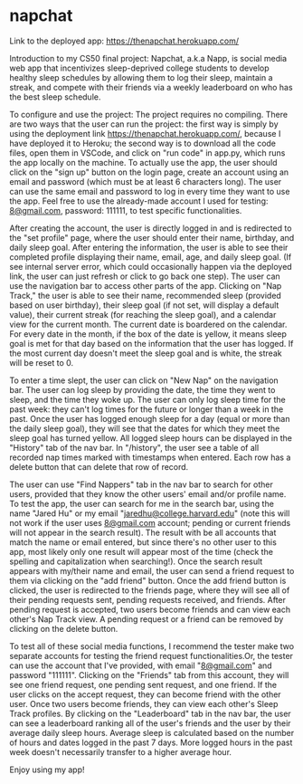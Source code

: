 # napchat

Link to the deployed app: https://thenapchat.herokuapp.com/

Introduction to my CS50 final project: 
Napchat, a.k.a Napp, is social media web app that incentivizes sleep-deprived college students to develop healthy sleep schedules by allowing them to log their sleep, maintain a streak, and compete with their friends via a weekly leaderboard on who has the best sleep schedule. 

To configure and use the project: 
The project requires no compiling. There are two ways that the user can run the project: the first way is simply by using the deployment link https://thenapchat.herokuapp.com/, because I have deployed it to Heroku; the second way is to download all the code files, open them in VSCode, and click on "run code" in app.py, which runs the app locally on the machine. To actually use the app, the user should click on the "sign up" button on the login page, create an account using an email and password (which must be at least 6 characters long). The user can use the same email and password to log in every time they want to use the app. Feel free to use the already-made account I used for testing: 8@gmail.com, password: 111111, to test specific functionalities. 

After creating the account, the user is directly logged in and is redirected to the "set profile" page, where the user should enter their name, birthday, and daily sleep goal. After entering the information, the user is able to see their completed profile displaying their name, email, age, and daily sleep goal. (If see internal server error, which could occasionally happen via the deployed link, the user can just refresh or click to go back one step). The user can use the navigation bar to access other parts of the app. Clicking on "Nap Track," the user is able to see their name, recommended sleep (provided based on user birthday), their sleep goal (if not set, will display a default value), their current streak (for reaching the sleep goal), and a calendar view for the current month. The current date is boardered on the calendar. For every date in the month, if the box of the date is yellow, it means sleep goal is met for that day based on the information that the user has logged. If the most current day doesn't meet the sleep goal and is white, the streak will be reset to 0.

To enter a time slept, the user can click on "New Nap" on the navigation bar. The user can log sleep by providing the date, the time they went to sleep, and the time they woke up. The user can only log sleep time for the past week: they can't log times for the future or longer than a week in the past. Once the user has logged enough sleep for a day (equal or more than the daily sleep goal), they will see that the dates for which they meet the sleep goal has turned yellow. All logged sleep hours can be displayed in the "History" tab of the nav bar. In "/history", the user see a table of all recorded nap times marked with timestamps when entered. Each row has a delete button that can delete that row of record. 

The user can use "Find Nappers" tab in the nav bar to search for other users, provided that they know the other users' email and/or profile name. To test the app, the user can search for me in the search bar, using the name "Jared Hu" or my email "jaredhu@college.harvard.edu" (note this will not work if the user uses 8@gmail.com account; pending or current friends will not appear in the search result). The result with be all accounts that match the name or email entered, but since there's no other user to this app, most likely only one result will appear most of the time (check the spelling and capitalization when searching!). Once the search result appears with my/their name and email, the user can send a friend request to them via clicking on the "add friend" button. Once the add friend button is clicked, the user is redirected to the friends page, where they will see all of their pending requests sent, pending requests received, and friends. After pending request is accepted, two users become friends and can view each other's Nap Track view. A pending request or a friend can be removed by clicking on the delete button. 

To test all of these social media functions, I recommend the tester make two separate accounts for testing the friend request functionalities.Or, the tester can use the account that I've provided, with email "8@gmail.com" and password "111111". Clicking on the "Friends" tab from this account, they will see one friend request, one pending sent request, and one friend. If the user clicks on the accept request, they can become friend with the other user. Once two users become friends, they can view each other's Sleep Track profiles. By clicking on the "Leaderboard" tab in the nav bar, the user can see a leaderboard ranking all of the user's friends and the user by their average daily sleep hours. Average sleep is calculated based on the number of hours and dates logged in the past 7 days. More logged hours in the past week doesn't necessarily transfer to a higher average hour. 

Enjoy using my app! 


